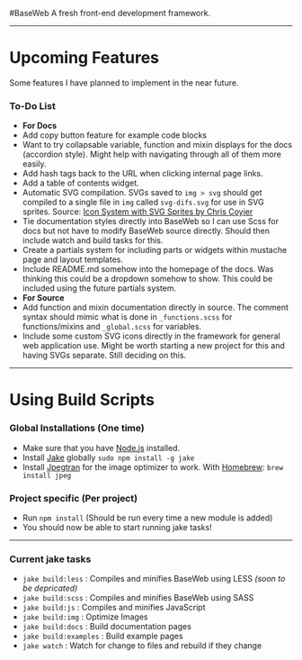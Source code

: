 #BaseWeb
A fresh front-end development framework.

---

# Upcoming Features
Some features I have planned to implement in the near future.

### To-Do List

* **For Docs**
* Add copy button feature for example code blocks
* Want to try collapsable variable, function and mixin displays for the docs (accordion style). Might help with navigating through all of them more easily.
* Add hash tags back to the URL when clicking internal page links.
* Add a table of contents widget.
* Automatic SVG compilation. SVGs saved to `img > svg` should get compiled to a single file in `img` called `svg-difs.svg` for use in SVG sprites. Source: [Icon System with SVG Sprites by Chris Coyier](http://css-tricks.com/svg-sprites-use-better-icon-fonts/)
* Tie documentation styles directly into BaseWeb so I can use Scss for docs but not have to modify BaseWeb source directly. Should then include watch and build tasks for this.
* Create a partials system for including parts or widgets within mustache page and layout templates.
* Include README.md somehow into the homepage of the docs. Was thinking this could be a dropdown somehow to show. This could be included using the future partials system.
* **For Source**
* Add function and mixin documentation directly in source. The comment syntax should mimic what is done in `_functions.scss` for functions/mixins and `_global.scss` for variables.
* Include some custom SVG icons directly in the framework for general web application use. Might be worth starting a new project for this and having SVGs separate. Still deciding on this.

---

# Using Build Scripts

### Global Installations (One time)

* Make sure that you have [Node.js](http://nodejs.org/) installed.
* Install [Jake](https://github.com/mde/jake) globally `sudo npm install -g jake`
* Install [Jpegtran](http://jpegclub.org/jpegtran/) for the image optimizer to work. With [Homebrew](http://brew.sh/): `brew install jpeg`

### Project specific (Per project)

* Run `npm install` (Should be run every time a new module is added)
* You should now be able to start running jake tasks!

---

### Current jake tasks

* `jake build:less` : Compiles and minifies BaseWeb using LESS *(soon to be depricated)*
* `jake build:scss` : Compiles and minifies BaseWeb using SASS
* `jake build:js` : Compiles and minifies JavaScript
* `jake build:img` : Optimize Images
* `jake build:docs` : Build documentation pages
* `jake build:examples` : Build example pages
* `jake watch` : Watch for change to files and rebuild if they change
